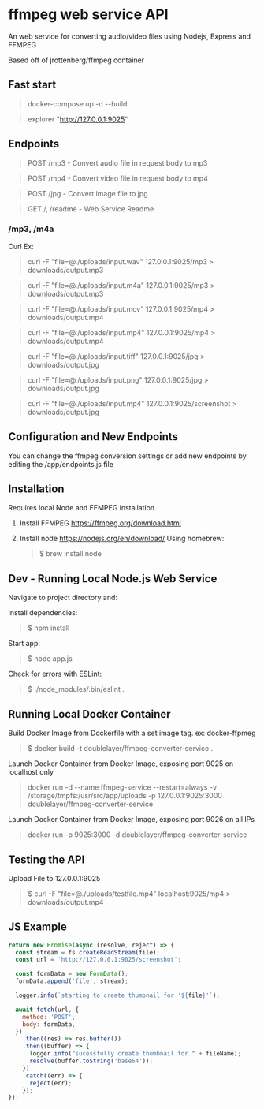 # ffmpeg web service API

An web service for converting audio/video files using Nodejs, Express and FFMPEG

Based off of jrottenberg/ffmpeg container

## Fast start

> docker-compose up -d --build

> explorer "http://127.0.0.1:9025"

## Endpoints

> POST /mp3 - Convert audio file in request body to mp3

> POST /mp4 - Convert video file in request body to mp4

> POST /jpg - Convert image file to jpg

> GET /, /readme - Web Service Readme

### /mp3, /m4a

Curl Ex:

> curl -F "file=@./uploads/input.wav" 127.0.0.1:9025/mp3 > downloads/output.mp3

> curl -F "file=@./uploads/input.m4a" 127.0.0.1:9025/mp3 > downloads/output.mp3

> curl -F "file=@./uploads/input.mov" 127.0.0.1:9025/mp4 > downloads/output.mp4

> curl -F "file=@./uploads/input.mp4" 127.0.0.1:9025/mp4 > downloads/output.mp4

> curl -F "file=@./uploads/input.tiff" 127.0.0.1:9025/jpg > downloads/output.jpg

> curl -F "file=@./uploads/input.png" 127.0.0.1:9025/jpg > downloads/output.jpg

> curl -F "file=@./uploads/input.mp4" 127.0.0.1:9025/screenshot > downloads/output.jpg

## Configuration and New Endpoints

You can change the ffmpeg conversion settings or add new endpoints by editing
the /app/endpoints.js file

## Installation

Requires local Node and FFMPEG installation.

1. Install FFMPEG https://ffmpeg.org/download.html

2. Install node https://nodejs.org/en/download/
   Using homebrew:
   > \$ brew install node

## Dev - Running Local Node.js Web Service

Navigate to project directory and:

Install dependencies:

> \$ npm install

Start app:

> \$ node app.js

Check for errors with ESLint:

> \$ ./node_modules/.bin/eslint .

## Running Local Docker Container

Build Docker Image from Dockerfile with a set image tag. ex: docker-ffpmeg

> \$ docker build -t doublelayer/ffmpeg-converter-service .

Launch Docker Container from Docker Image, exposing port 9025 on localhost only

> docker run -d --name ffmpeg-service --restart=always -v /storage/tmpfs:/usr/src/app/uploads -p 127.0.0.1:9025:3000 doublelayer/ffmpeg-converter-service

Launch Docker Container from Docker Image, exposing port 9026 on all IPs

> docker run -p 9025:3000 -d doublelayer/ffmpeg-converter-service

## Testing the API

Upload File to 127.0.0.1:9025

> \$ curl -F "file=@./uploads/testfile.mp4" localhost:9025/mp4 > downloads/output.mp4

## JS Example

```javascript
return new Promise(async (resolve, reject) => {
  const stream = fs.createReadStream(file);
  const url = 'http://127.0.0.1:9025/screenshot';

  const formData = new FormData();
  formData.append('file', stream);

  logger.info(`starting to create thumbnail for '${file}'`);

  await fetch(url, {
    method: 'POST',
    body: formData,
  })
    .then((res) => res.buffer())
    .then((buffer) => {
      logger.info("sucessfully create thumbnail for " + fileName);
      resolve(buffer.toString('base64'));
    })
    .catch((err) => {
      reject(err);
    });
});
```
